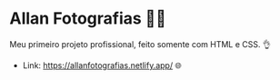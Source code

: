 # Allan Fotografias 📸😎

Meu primeiro projeto profissional, feito somente com HTML e CSS. 👌

* Link: <https://allanfotografias.netlify.app/> 🌐
